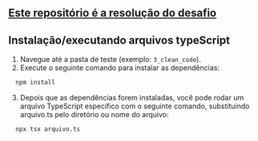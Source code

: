 ## [Este repositório é a resolução do desafio](https://github.com/VAEES/2-backend-challenge)

## Instalação/executando arquivos typeScript

1. Navegue até a pasta de teste (exemplo: `3_clean_code`).
2. Execute o seguinte comando para instalar as dependências:
  ```bash
    npm install
  ```
3. Depois que as dependências forem instaladas, você pode rodar um arquivo TypeScript específico com o seguinte comando, substituindo arquivo.ts pelo diretório ou nome do arquivo:
  ```bash
    npx tsx arquivo.ts
  ```